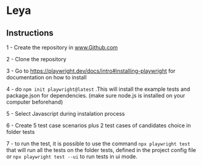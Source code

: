 # Leya

## Instructions

1 - Create the repository in www.Github.com

2 - Clone the repository

3 - Go to https://playwright.dev/docs/intro#installing-playwright for documentation on how to install

4 - do `npm init playwright@latest` .This will install the example tests and package.json for dependencies. (make sure node.js is installed on your computer beforehand)

5 - Select Javascript during instalation process   

6 - Create 5 test case scenarios plus 2 test cases of candidates choice in folder tests

7 - to run the test, it is possible to use the command `npx playwright test` that will run all the tests on the folder tests, defined in the project config file or `npx playwright test --ui` to run tests in ui mode.
